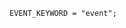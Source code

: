 <!-- This file is generated automatically by infrastructure scripts. Please don't edit by hand. -->

```{ .ebnf .slang-ebnf #EVENT_KEYWORD }
EVENT_KEYWORD = "event";
```
